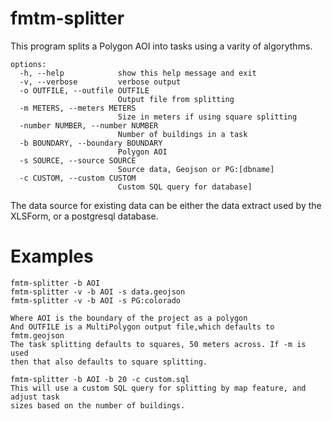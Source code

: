 # fmtm-splitter 

This program splits a Polygon AOI into tasks using a varity of
algorythms.

	options:
	  -h, --help            show this help message and exit
	  -v, --verbose         verbose output
	  -o OUTFILE, --outfile OUTFILE
							Output file from splitting
	  -m METERS, --meters METERS
							Size in meters if using square splitting
	  -number NUMBER, --number NUMBER
							Number of buildings in a task
	  -b BOUNDARY, --boundary BOUNDARY
							Polygon AOI
	  -s SOURCE, --source SOURCE
							Source data, Geojson or PG:[dbname]
	  -c CUSTOM, --custom CUSTOM
							Custom SQL query for database]

The data source for existing data can be either the data extract used
by the XLSForm, or a postgresql database.

# Examples
	fmtm-splitter -b AOI
	fmtm-splitter -v -b AOI -s data.geojson
	fmtm-splitter -v -b AOI -s PG:colorado

	Where AOI is the boundary of the project as a polygon
	And OUTFILE is a MultiPolygon output file,which defaults to fmtm.geojson
	The task splitting defaults to squares, 50 meters across. If -m is used
	then that also defaults to square splitting.

	fmtm-splitter -b AOI -b 20 -c custom.sql
	This will use a custom SQL query for splitting by map feature, and adjust task
	sizes based on the number of buildings.

